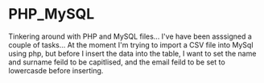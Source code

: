 # PHP_MySQL
Tinkering around with PHP and MySQL files...
I've have been asssigned a couple of tasks...
At the moment I'm trying to import a CSV file into MySql using php, but before I insert the data into the table,
I want to set the name and surname feild to be capitlised, and the email feild to be set to lowercasde before inserting.
